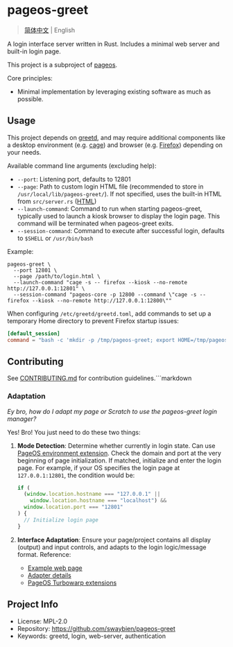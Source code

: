 # pageos-greet

> [简体中文](README.md) | English

A login interface server written in Rust. Includes a minimal web server and built-in login page.

This project is a subproject of [pageos](https://github.com/swaybien/pageos).

Core principles:

- Minimal implementation by leveraging existing software as much as possible.

## Usage

This project depends on [greetd](https://git.sr.ht/~kennylevinsen/greetd),
and may require additional components like a desktop environment (e.g. [cage](https://github.com/cage-kiosk/cage))
and browser (e.g. [Firefox](https://github.com/mozilla-firefox/firefox)) depending on your needs.

Available command line arguments (excluding help):

- `--port`: Listening port, defaults to 12801
- `--page`: Path to custom login HTML file (recommended to store in `/usr/local/lib/pageos-greet/`).
  If not specified, uses the built-in HTML from `src/server.rs` ([HTML](doc/login.html))
- `--launch-command`: Command to run when starting pageos-greet, typically used to launch a kiosk browser to display the login page.
  This command will be terminated when pageos-greet exits.
- `--session-command`: Command to execute after successful login, defaults to `$SHELL` or `/usr/bin/bash`

Example:

```shell
pageos-greet \
  --port 12801 \
  --page /path/to/login.html \
  --launch-command "cage -s -- firefox --kiosk --no-remote http://127.0.0.1:12801" \
  --session-command "pageos-core -p 12800 --command \"cage -s -- firefox --kiosk --no-remote http://127.0.0.1:12800\""
```

When configuring `/etc/greetd/greetd.toml`, add commands to set up a temporary Home directory to prevent Firefox startup issues:

```toml
[default_session]
command = "bash -c 'mkdir -p /tmp/pageos-greet; export HOME=/tmp/pageos-greet; pageos-greet --launch-command \"cage -s -- firefox --kiosk --no-remote http://127.0.0.1:12801\" --session-command \"pageos-core -p 12800 --command \\"cage -s -- firefox --kiosk --no-remote http://127.0.0.1:12800\\"\"'"
```

## Contributing

See [CONTRIBUTING.md](CONTRIBUTING.md) for contribution guidelines.```markdown

### Adaptation

_Ey bro, how do I adapt my page or Scratch to use the pageos-greet login manager?_

Yes! Bro! You just need to do these two things:

1. **Mode Detection**: Determine whether currently in login state. Can use [PageOS environment extension](https://github.com/swaybien/pageos-extension/blob/master/src/pageos-env-extension.js).
   Check the domain and port at the very beginning of page initialization. If matched, initialize and enter the login page.
   For example, if your OS specifies the login page at `127.0.0.1:12801`, the condition would be:

   ```javascript
   if (
     (window.location.hostname === "127.0.0.1" ||
       window.location.hostname === "localhost") &&
     window.location.port === "12801"
   ) {
     // Initialize login page
   }
   ```

2. **Interface Adaptation**: Ensure your page/project contains all display (output) and input controls, and adapts to the login logic/message format.
   Reference:

   - [Example web page](doc/login.html)
   - [Adapter details](doc/design-adapter.md)
   - [PageOS Turbowarp extensions](https://github.com/swaybien/pageos-extension)

## Project Info

- License: MPL-2.0
- Repository: https://github.com/swaybien/pageos-greet
- Keywords: greetd, login, web-server, authentication
